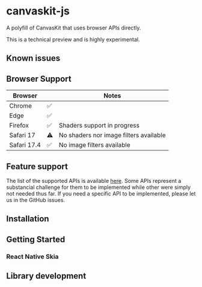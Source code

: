 # canvaskit-js
A polyfill of CanvasKit that uses browser APIs directly.

This is a technical preview and is highly experimental.

## Known issues

## Browser Support

| Browser     |   | Notes                                  |
|-------------|---|----------------------------------------|
| Chrome      | ✅ |                                        |
| Edge        | ✅ |                                        |
| Firefox     | ✅ | Shaders support in progress            |
| Safari 17   | ⚠️ | No shaders nor image filters available  |
| Safari 17.4 | ✅ | No image filters available             |

## Feature support

The list of the supported APIs is available [here](docs/api/support.md).
Some APIs represent a substancial challenge for them to be implemented while other were simply not needed thus far.
If you need a specific API to be implemented, please let us in the GitHub issues.

## Installation

## Getting Started

### React Native Skia

## Library development